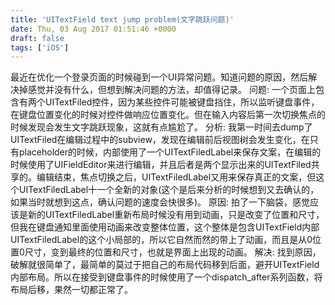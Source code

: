 ```yaml
---
title: 'UITextField text jump problem(文字跳跃问题)'
date: Thu, 03 Aug 2017 01:51:46 +0000
draft: false
tags: ['iOS']
---
```


最近在优化一个登录页面的时候碰到一个UI异常问题。知道问题的原因，然后解决掉感觉并没有什么，但想到解决问题的方法，却值得记录。 问题: 一个页面上包含有两个UITextFiled控件，因为某些控件可能被键盘挡住，所以监听键盘事件，在键盘位置变化的时候对控件做响应位置变化。但在输入内容后第一次切换焦点的时候发现会发生文字跳跃现象，这就有点尴尬了。 分析: 我第一时间去dump了UITextFiled在编辑过程中的subview，发现在编辑前后视图树会发生变化，在只有placeholder的时候，内部使用了一个UITextFiledLabel来保存文案，在编辑的时候使用了UIFieldEditor来进行编辑，并且后者是两个显示出来的UITextFiled共享的。编辑结束，焦点切换之后，UITextFiledLabel又用来保存真正的文案，但这个UITextFiledLabel十一个全新的对象(这个是后来分析的时候想到又去确认的，如果当时就想到这点，确认问题的速度会快很多)。 原因: 拍了一下脑袋，感觉应该是新的UITextFiledLabel重新布局时候没有用到动画，只是改变了位置和尺寸，但我在键盘通知里面使用动画来改变整体位置，这个整体是包含UITextField内部UITextFiledLabel的这个小局部的，所以它自然而然的带上了动画，而且是从0位置0尺寸，变到最终的位置和尺寸，也就是界面上出现的动画。 解决: 找到原因，破解就很简单了，最简单的莫过于把自己的布局代码移到后面，避开UITextField内部布局。所以在接受到键盘事件的时候使用了一个dispatch\_after系列函数，将布局后移，果然一切都正常了。